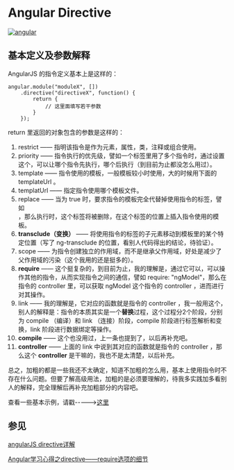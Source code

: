 # Angular Directive
[![angular](https://angularjs.org/img/AngularJS-large.png)](https://angularjs.org/)

## 基本定义及参数解释

AngularJS 的指令定义基本上是这样的：

```
angular.module("moduleX", [])
	.directive("directiveX", function() {
		return {
			// 这里面填写若干参数
		}
	});
```
return 里返回的对象包含的参数是这样的：

1. restrict —— 指明该指令是作为元素，属性，类，注释或组合使用。
2. priority —— 指令执行的优先级，譬如一个标签里用了多个指令时，通过设置这个，可以让哪个指令先执行，哪个后执行（到目前为止都没怎么用过）。
3. template —— 指令使用的模板，一般模板较小时使用，大的时候用下面的 templateUrl 。
4. templatUrl —— 指定指令使用哪个模板文件。
5. replace —— 当为 true 时，要求指令的模板完全代替掉使用指令的标签，譬如 <div class="label" directiveX></div> ，那么执行时，这个标签将被删除，在这个标签的位置上插入指令使用的模板。
6. **transclude（变换）** —— 将使用指令的标签的子元素移动到模板里的某个特定位置（写了 ng-transclude 的位置，看别人代码得出的结论，待验证）。
7. scope —— 为指令创建独立的作用域，而不是继承父作用域，好处是减少了父作用域的污染（这个我用的还是挺多的）。
8. **require** —— 这个挺复杂的，到目前为止，我的理解是，通过它可以，可以操作其他的指令，从而实现指令之间的通信，譬如 require: "ngModel"，那么在指令的 controller 里，可以获取 ngModel 这个指令的 controller ，进而进行对其操作。
9. link —— 我的理解是，它对应的函数就是指令的 controller ，我一般用这个，别人的解释是：指令的本质其实是一个**替换**过程，这个过程分2个阶段，分别为 compile （编译）和 link （连接）阶段，compile 阶段进行标签解析和变换，link 阶段进行数据绑定等操作。
10. **compile** —— 这个也没用过，上一条也提到了，以后再补充吧。
11. **controller** —— 上面的 link 中说到其对应的函数就是指令的 controller ，那么这个 **controller** 是干嘛的，我也不是太清楚，以后补充。

总之，加粗的都是一些我还不太确定，知道不加粗的怎么用，基本上使用指令时不存在什么问题。但要了解高级用法，加粗的是必须要理解的，待我多实践加多看别人的解释，完全理解后再补充加粗部分的内容吧。

查看一些基本示例，请戳----->[这里](https://jsfiddle.net/poplark/5Lrat2fw/)

## 参见
[angularJS directive详解](http://my.oschina.net/u/1992917/blog/406421)

[Angular学习心得之directive——require选项的细节](http://my.oschina.net/u/2342955/blog/411508)

